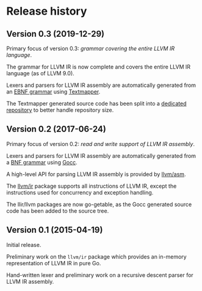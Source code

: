 # Release history

## Version 0.3 (2019-12-29)

Primary focus of version 0.3: *grammar covering the entire LLVM IR language*.

The grammar for LLVM IR is now complete and covers the entire LLVM IR language (as of LLVM 9.0).

Lexers and parsers for LLVM IR assembly are automatically generated from an [EBNF grammar](https://github.com/llir/grammar/blob/master/ll.tm) using [Textmapper](https://github.com/inspirer/textmapper).

The Textmapper generated source code has been split into a [dedicated repository](https://github.com/llir/ll) to better handle repository size.

## Version 0.2 (2017-06-24)

Primary focus of version 0.2: *read and write support of LLVM IR assembly*.

Lexers and parsers for LLVM IR assembly are automatically generated from a [BNF grammar](https://github.com/llir/llvm/blob/28149269dab73cc63915a9c2c6c7b25dbd4db027/asm/internal/ll.bnf) using [Gocc](https://github.com/goccmack/gocc).

A high-level API for parsing LLVM IR assembly is provided by [llvm/asm](https://godoc.org/github.com/llir/llvm/asm).

The [llvm/ir](https://godoc.org/github.com/llir/llvm/ir) package supports all instructions of LLVM IR, except the instructions used for concurrency and exception handling.

The llir/llvm packages are now go-getable, as the Gocc generated source code has been added to the source tree.

## Version 0.1 (2015-04-19)

Initial release.

Preliminary work on the `llvm/ir` package which provides an in-memory representation of LLVM IR in pure Go.

Hand-written lexer and preliminary work on a recursive descent parser for LLVM IR assembly.
